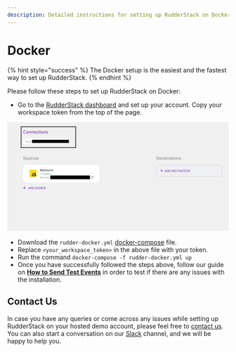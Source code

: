 ```yaml
---
description: Detailed instructions for setting up RudderStack on Docker
---
```


# Docker

{% hint style="success" %}
The Docker setup is the easiest and the fastest way to set up RudderStack.
{% endhint %}

Please follow these steps to set up RudderStack on Docker:

* Go to the [RudderStack dashboard](https://app.rudderlabs.com/signup) and set up your account. Copy your workspace token from the top of the page.

![Workspace Token](../.gitbook/assets/wspace-token.png)

* Download the `rudder-docker.yml` [docker-compose](https://raw.githubusercontent.com/rudderlabs/rudder-server/master/rudder-docker.yml) file.
* Replace `<your_workspace_token>` in the above file with your token. 
* Run the command `docker-compose -f rudder-docker.yml up`
* Once you have successfully followed the steps above, follow our guide on [**How to Send Test Events**](https://docs.rudderstack.com/getting-started/installing-and-setting-up-rudderstack#how-to-send-test-events) in order to test if there are any issues with the installation.

## Contact Us

In case you have any queries or come across any issues while setting up RudderStack on your hosted demo account, please feel free to [contact us](mailto:%20contact@rudderstack.com). You can also start a conversation on our [Slack](https://resources.rudderstack.com/join-rudderstack-slack) channel, and we will be happy to help you.

